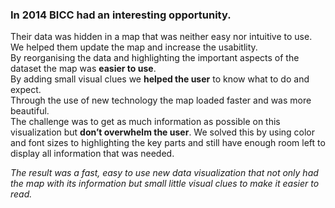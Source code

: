 ---
---
### In 2014 BICC **had an interesting opportunity**.

Their data was hidden in a map that was neither easy nor intuitive to use. We helped them update the map and increase the usabitlity.  
By reorganising the data and highlighting the important aspects of the dataset the map was **easier to use**.  
By adding small visual clues we **helped the user** to know what to do and expect.  
Through the use of new technology the map loaded faster and was more beautiful.  
The challenge was to get as much information as possible on this visualization but **don’t overwhelm the user**. We solved this by using color and font sizes to highlighting the key parts and still have enough room left to display all information that was needed.  

*The result was a fast, easy to use new data visualization that not only had the map with its information but small little visual clues to make it easier to read.*

